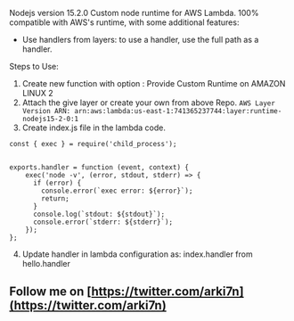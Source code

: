 
Nodejs version 15.2.0 Custom node runtime for AWS Lambda. 100% compatible with AWS's runtime, with some additional features:

* Use handlers from layers: to use a handler, use the full path as a handler.


Steps to Use:

1. Create new function with option : Provide Custom Runtime on AMAZON LINUX 2
2. Attach the give layer or create your own from above Repo.
  `AWS Layer Version ARN: arn:aws:lambda:us-east-1:741365237744:layer:runtime-nodejs15-2-0:1`
3. Create index.js file in the lambda code.

```
const { exec } = require('child_process');


exports.handler = function (event, context) {
	exec('node -v', (error, stdout, stderr) => {
      if (error) {
        console.error(`exec error: ${error}`);
        return;
      }
      console.log(`stdout: ${stdout}`);
      console.error(`stderr: ${stderr}`);
    });
};
```

4. Update handler in lambda configuration as: index.handler from hello.handler

## Follow me on [https://twitter.com/arki7n](https://twitter.com/arki7n)
